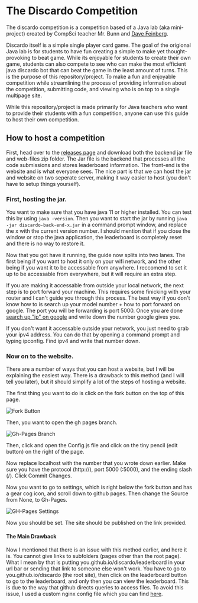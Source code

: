 # The Discardo Competition

The discardo competition is a competition based of a Java lab (aka mini-project) created by CompSci teacher Mr. Bunn and [Dave Feinberg](https://sites.google.com/site/feinbergcompsci/home/hcs1/labs/discardolab).

Discardo itself is a simple single player card game. The goal of the origional Java lab is for students to have fun creating a simple to make yet thought-provoking to beat game. While its enjoyable for students to create their own game, students can also compete to see who can make the most efficient java discardo bot that can beat the game in the least amount of turns. This is the purpose of this repository/project. To make a fun and enjoyable competition while streamlining the process of providing information about the competition, submitting code, and viewing who is on top to a single multipage site.

While this repository/project is made primarily for Java teachers who want to provide their students with a fun competition, anyone can use this guide to host their own competition.

## How to host a competition
First, head over to the [releases page](https://github.com/SureDroid/Discardo/releases) and download both the backend jar file and web-files zip folder. The Jar file is the backend that processes all the code submissions and stores leaderboard information. The front-end is the website and is what everyone sees. The nice part is that we can host the jar and website on two seperate server, making it way easier to host (you don't have to setup things yourself).

### First, hosting the jar. 
You want to make sure that you have java 11 or higher installed. You can test this by using ``java -version``. Then you want to start the jar by running ``java -jar discardo-back-end-x.jar`` in a command prompt window, and replace the x with the current version number. I should mention that if you close the window or stop the java application, the leaderboard is completely reset and there is no way to restore it. 

Now that you got have it running, the guide now splits into two lanes. The first being if you want to host it only on your wifi network, and the other being if you want it to be accessable from anywhere. I reccomend to set it up to be accessable from everywhere, but it will require an extra step.

If you are making it accessable from outside your local network, the next step is to port forward your machine. This requires some finicking with your router and I can't guide you through this process. The best way if you don't know how to is search up your model number + how to port forward on google. The port you will be forwarding is port 5000. Once you are done [search up "ip" on google](https://www.google.com/search?q=ip) and write down the number google gives you.

If you don't want it accessable outside your network, you just need to grab your ipv4 address. You can do that by opening a command prompt and typing ipconfig. Find ipv4 and write that number down.

### Now on to the website.
There are a number of ways that you can host a website, but I will be explaining the easiest way. There is a drawback to this method (and I will tell you later), but it should simplify a lot of the steps of hosting a website.

The first thing you want to do is click on the fork button on the top of this page.

![Fork Button](https://image.prntscr.com/image/bfh_MmDPRxKRowxCkKmm-Q.png)

Then, you want to open the gh pages branch.

![Gh-Pages Branch](https://image.prntscr.com/image/nbxpa2pgTc_gmI5zFUNrQw.png)

Then, click and open the Config.js file and click on the tiny pencil (edit button) on the right of the page.

Now replace localhost with the number that you wrote down earlier. Make sure you have the protocol (http://), port 5000 (:5000), and the ending slash (/). Click Commit Changes.

Now you want to go to settings, which is right below the fork button and has a gear cog icon, and scroll down to github pages.
Then change the Source from None, to Gh-Pages.

![GH-Pages Settings](https://image.prntscr.com/image/IagrG1ZJTS_wzlBaCq4A2w.png)

Now you should be set. The site should be published on the link provided.

#### The Main Drawback
Now I mentioned that there is an issue with this method earlier, and here it is.
You cannot give links to subfolders (pages other than the root page). What I mean by that is putting you.github.io/discardo/leaderboard in your url bar or sending that link to someone else won't work. You have to go to you.github.io/discardo (the root site), then click on the leaderboard button to go to the leaderboard, and only then you can view the leaderboard. This is due to the way that github directs queries to access files. To avoid this issue, I used a custom nginx config file which you can find [here](https://github.com/SureDroid/Discardo/blob/master/discardo.conf). 
